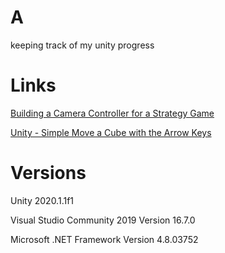 # A
keeping track of my unity progress


# Links
[Building a Camera Controller for a Strategy Game](https://www.youtube.com/watch?v=rnqF6S7PfFA)

[Unity - Simple Move a Cube with the Arrow Keys](https://www.youtube.com/watch?v=sXQI_0ILEW4)


# Versions
Unity 2020.1.1f1

Visual Studio Community 2019 Version 16.7.0

Microsoft .NET Framework Version 4.8.03752
